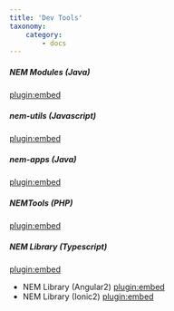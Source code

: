 ```yaml
---
title: 'Dev Tools'
taxonomy:
    category:
        - docs
---
```


##### NEM Modules (Java)
[plugin:embed](https://github.com/NemProject/nem.modules)
##### nem-utils (Javascript)
[plugin:embed](https://github.com/evias/nem-utils)
##### nem-apps (Java)
[plugin:embed](https://github.com/NEMChina/nem-apps)
##### NEMTools (PHP)
[plugin:embed](https://github.com/tomotomo9696/NEMTools_PHP)
##### NEM Library (Typescript)
[plugin:embed](https://nemlibrary.com/)
* NEM Library (Angular2)
	[plugin:embed](https://github.com/guillemsole/nem-library-angular2-seed)
* NEM Library (Ionic2) 
	[plugin:embed](https://github.com/guillemsole/nem-library-ionic2-seed)
